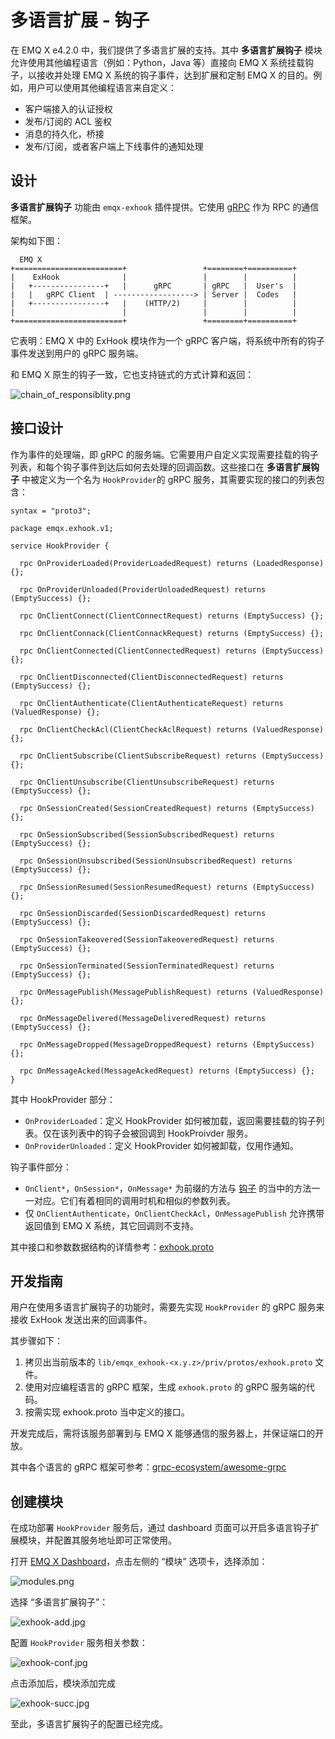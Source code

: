 # 多语言扩展 - 钩子

在 EMQ X e4.2.0 中，我们提供了多语言扩展的支持。其中 **多语言扩展钩子** 模块允许使用其他编程语言（例如：Python，Java 等）直接向 EMQ X 系统挂载钩子，以接收并处理 EMQ X 系统的钩子事件，达到扩展和定制 EMQ X 的目的。例如，用户可以使用其他编程语言来自定义：

- 客户端接入的认证授权
- 发布/订阅的 ACL 鉴权
- 消息的持久化，桥接
- 发布/订阅，或者客户端上下线事件的通知处理

## 设计

**多语言扩展钩子**  功能由 `emqx-exhook` 插件提供。它使用 [gRPC](https://www.grpc.io) 作为 RPC 的通信框架。

架构如下图：

```
  EMQ X
+========================+                 +========+==========+
|    ExHook              |                 |        |          |
|   +----------------+   |      gRPC       | gRPC   |  User's  |
|   |   gRPC Client  | ------------------> | Server |  Codes   |
|   +----------------+   |    (HTTP/2)     |        |          |
|                        |                 |        |          |
+========================+                 +========+==========+
```

它表明：EMQ X 中的 ExHook 模块作为一个 gRPC 客户端，将系统中所有的钩子事件发送到用户的 gRPC 服务端。

和 EMQ X 原生的钩子一致，它也支持链式的方式计算和返回：

![chain_of_responsiblity.png](http://dgiot-1253666439.cos.ap-shanghai-fsi.myqcloud.com/shuwa_tech/zh/backend/emqx/advanced/assets/chain_of_responsiblity.png)

## 接口设计

作为事件的处理端，即 gRPC 的服务端。它需要用户自定义实现需要挂载的钩子列表，和每个钩子事件到达后如何去处理的回调函数。这些接口在 **多语言扩展钩子** 中被定义为一个名为 `HookProvider`的 gRPC 服务，其需要实现的接口的列表包含：

```
syntax = "proto3";

package emqx.exhook.v1;

service HookProvider {

  rpc OnProviderLoaded(ProviderLoadedRequest) returns (LoadedResponse) {};

  rpc OnProviderUnloaded(ProviderUnloadedRequest) returns (EmptySuccess) {};

  rpc OnClientConnect(ClientConnectRequest) returns (EmptySuccess) {};

  rpc OnClientConnack(ClientConnackRequest) returns (EmptySuccess) {};

  rpc OnClientConnected(ClientConnectedRequest) returns (EmptySuccess) {};

  rpc OnClientDisconnected(ClientDisconnectedRequest) returns (EmptySuccess) {};

  rpc OnClientAuthenticate(ClientAuthenticateRequest) returns (ValuedResponse) {};

  rpc OnClientCheckAcl(ClientCheckAclRequest) returns (ValuedResponse) {};

  rpc OnClientSubscribe(ClientSubscribeRequest) returns (EmptySuccess) {};

  rpc OnClientUnsubscribe(ClientUnsubscribeRequest) returns (EmptySuccess) {};

  rpc OnSessionCreated(SessionCreatedRequest) returns (EmptySuccess) {};

  rpc OnSessionSubscribed(SessionSubscribedRequest) returns (EmptySuccess) {};

  rpc OnSessionUnsubscribed(SessionUnsubscribedRequest) returns (EmptySuccess) {};

  rpc OnSessionResumed(SessionResumedRequest) returns (EmptySuccess) {};

  rpc OnSessionDiscarded(SessionDiscardedRequest) returns (EmptySuccess) {};

  rpc OnSessionTakeovered(SessionTakeoveredRequest) returns (EmptySuccess) {};

  rpc OnSessionTerminated(SessionTerminatedRequest) returns (EmptySuccess) {};

  rpc OnMessagePublish(MessagePublishRequest) returns (ValuedResponse) {};

  rpc OnMessageDelivered(MessageDeliveredRequest) returns (EmptySuccess) {};

  rpc OnMessageDropped(MessageDroppedRequest) returns (EmptySuccess) {};

  rpc OnMessageAcked(MessageAckedRequest) returns (EmptySuccess) {};
}
```

其中 HookProvider 部分：

- `OnProviderLoaded`：定义 HookProvider 如何被加载，返回需要挂载的钩子列表。仅在该列表中的钩子会被回调到 HookProivder 服务。
- `OnProviderUnloaded`：定义 HookProvider 如何被卸载，仅用作通知。

钩子事件部分：

- `OnClient*`，`OnSession*`，`OnMessage*` 为前缀的方法与 [钩子](hooks.md) 的当中的方法一一对应。它们有着相同的调用时机和相似的参数列表。
- 仅 `OnClientAuthenticate`，`OnClientCheckAcl`，`OnMessagePublish` 允许携带返回值到 EMQ X 系统，其它回调则不支持。

其中接口和参数数据结构的详情参考：[exhook.proto](https://github.com/emqx/emqx-exhook/blob/dev/e4.2.0/priv/protos/exhook.proto)


## 开发指南

用户在使用多语言扩展钩子的功能时，需要先实现 `HookProvider` 的 gRPC 服务来接收 ExHook 发送出来的回调事件。

其步骤如下：

1. 拷贝出当前版本的 `lib/emqx_exhook-<x.y.z>/priv/protos/exhook.proto` 文件。
2. 使用对应编程语言的 gRPC 框架，生成 `exhook.proto` 的 gRPC 服务端的代码。
3. 按需实现 exhook.proto 当中定义的接口。

开发完成后，需将该服务部署到与 EMQ X 能够通信的服务器上，并保证端口的开放。

其中各个语言的 gRPC 框架可参考：[grpc-ecosystem/awesome-grpc](https://github.com/grpc-ecosystem/awesome-grpc)


## 创建模块

在成功部署 `HookProvider` 服务后，通过 dashboard 页面可以开启多语言钩子扩展模块，并配置其服务地址即可正常使用。

打开 [EMQ X Dashboard](http://127.0.0.1:18083/#/modules)，点击左侧的 “模块” 选项卡，选择添加：

![modules.png](http://dgiot-1253666439.cos.ap-shanghai-fsi.myqcloud.com/shuwa_tech/zh/backend/emqx/modules/assets/modules.png)

选择 “多语言扩展钩子”：

![exhook-add.jpg](http://dgiot-1253666439.cos.ap-shanghai-fsi.myqcloud.com/shuwa_tech/zh/backend/emqx/modules/assets/exhook-add.jpg)

配置 `HookProvider` 服务相关参数：

![exhook-conf.jpg](http://dgiot-1253666439.cos.ap-shanghai-fsi.myqcloud.com/shuwa_tech/zh/backend/emqx/modules/assets/exhook-conf.jpg)

点击添加后，模块添加完成

![exhook-succ.jpg](http://dgiot-1253666439.cos.ap-shanghai-fsi.myqcloud.com/shuwa_tech/zh/backend/emqx/modules/assets/exhook-succ.jpg)

至此，多语言扩展钩子的配置已经完成。
